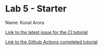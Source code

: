 # Lab 5 - Starter

Name: Kunal Arora

[Link to the latest issue for the CI
tutorial](https://github.com/aroralanuk/github-actions-for-ci/issues/7)

[Link to the Github Actions completed tutorial](https://github.com/aroralanuk/github-actions-for-ci)
